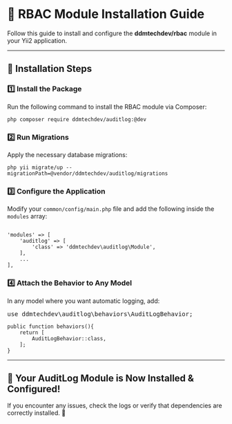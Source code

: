 <h1>🔐 RBAC Module Installation Guide</h1>
<p>Follow this guide to install and configure the <strong>ddmtechdev/rbac</strong> module in your Yii2 application.</p>

<hr>

<h2>📌 Installation Steps</h2>

<h3>1️⃣ Install the Package</h3>
<p>Run the following command to install the RBAC module via Composer:</p>
<pre><code>php composer require ddmtechdev/auditlog:@dev</code></pre>

<h3>2️⃣ Run Migrations</h3>
<p>Apply the necessary database migrations:</p>
<pre><code>php yii migrate/up --migrationPath=@vendor/ddmtechdev/auditlog/migrations</code></pre>

<h3>3️⃣ Configure the Application</h3>
<p>Modify your <code>common/config/main.php</code> file and add the following inside the <code>modules</code> array:</p>
<pre><code>
'modules' => [
    'auditlog' => [
        'class' => 'ddmtechdev\auditlog\Module',
    ],
    ...
],
</code></pre>

<h3>4️⃣ Attach the Behavior to Any Model</h3>
<p>In any model where you want automatic logging, add:</p>
<pre>
use ddmtechdev\auditlog\behaviors\AuditLogBehavior;
<code>
public function behaviors(){
    return [
        AuditLogBehavior::class,
    ];
}
</code></pre>

<hr>

<h2>🎉 Your AuditLog Module is Now Installed & Configured!</h2>
<p>If you encounter any issues, check the logs or verify that dependencies are correctly installed. 🚀</p>
